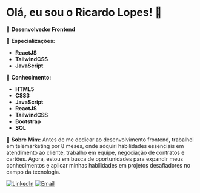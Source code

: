 # Olá, eu sou o Ricardo Lopes! 👋

🌟 **Desenvolvedor Frontend**

🔹 **Especializações:**
- **ReactJS**
- **TailwindCSS**
- **JavaScript**

🔹 **Conhecimento:**
- **HTML5**
- **CSS3**
- **JavaScript**
- **ReactJS**
- **TailwindCSS**
- **Bootstrap**
- **SQL**

🔹 **Sobre Mim:**
Antes de me dedicar ao desenvolvimento frontend, trabalhei em telemarketing por 8 meses, onde adquiri habilidades essenciais em atendimento ao cliente, trabalho em equipe, negociação de contratos e cartões. Agora, estou em busca de oportunidades para expandir meus conhecimentos e aplicar minhas habilidades em projetos desafiadores no campo da tecnologia.

[![LinkedIn](https://img.shields.io/badge/LinkedIn-000?style=for-the-badge&logo=linkedin&logoColor=0E76A8)](www.linkedin.com/in/ricardolopesdev)
[![Email](https://img.shields.io/badge/Email-000?style=for-the-badge&logo=gmail&logoColor=D44638)](mailto:riik.rsl@gmail.com)
